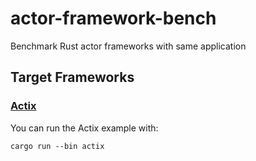 # actor-framework-bench
Benchmark Rust actor frameworks with same application

## Target Frameworks

### [Actix](https://actix.rs/docs/actix/getting-started)

You can run the Actix example with:

```
cargo run --bin actix
```
